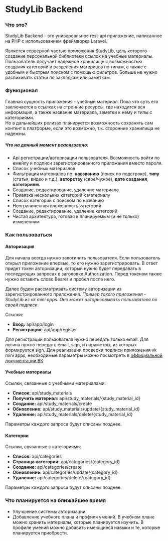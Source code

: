 # StudyLib Backend

### Что это?

StudyLib Backend - это универсальное rest-api приложение, написанное на PHP с использованием фреймворка Laravel. 

Является серверной частью приложения StudyLib, цель которого - создание персональной библиотеки ссылок на учебные материалы.
Пользователь получает надежное хранилище с возможностью создания категорий и разделения материала по типам, 
а также с удобным и быстрым поиском с помощью фильтров. Больше не нужно распихивать статьи по закладкам или заметкам.

### Функционал

Главная сущность приложения - учебный материал. Пока что суть его заключается в ссылках на стронние ресурсы, где находится вся информация, 
а также название материала, заметки к нему и типы с категориями.  
Но в дальнейших релизах планируется возможность сохранять сам контент в платформе, если это возможно, т.к. сторонние хранилища не надежны.

##### Что на данный момент реализовано:

- Api регистрации/авторизации пользователя. Возможность войти по емейлу и подписи зарегистрированного приложения вместо пароля.
- Список учебных материалов
- Фильтрация материалов по: **навзванию** (поиск по подстроке), **типу** (статья, видео и т.д.), **авторству** (свое/чужое), **дате создания**, **категориям**.
- Создание, редактирование, удаление материала
- Привязка нескольких категорий к материалу
- Список категорий с поиском по названию
- Неограниченная вложенность категорий
- Создание, редактирование, удаление категорий
- Чистая архитектура, готовая к планируемым (и не только) изменениям

### Как пользоваться

#### Авторизация
Для начала всегда нужно залогинить пользователя. Если пользователь открыл приложение впервые, то его нужно зарегистрировать. 
В ответ придет токен авторизации, который нужно будет передавать в последующих запросах в заголовке Authorization. Перед токеном также нужно вставить слово Bearer и пробел после него.

Далее будем рассматривать систему авторизации из зарегистрированного приложения. *Пример такого приложения - StudyLib из vk mini apps. Оно может авторизовывать пользователя по своей подписи.*

Ссылки:
- **Вход:** api/app/login
- **Регистрация:** api/app/register

Для регистрации пользователя нужно передать только email. Для логина нужно передать email, sign, и параметры, из которых формируется sign. Для реализации проверки подписи приложения vk mini apps, необходимые параметры можно посмотреть в [оффициальной документации ВК](https://vk.com/dev/vk_apps_docs3?f=6.%2B%D0%9F%D0%B0%D1%80%D0%B0%D0%BC%D0%B5%D1%82%D1%80%D1%8B%2B%D0%B7%D0%B0%D0%BF%D1%83%D1%81%D0%BA%D0%B0).

#### Учебные материалы
Ссылки, связанные с учебными материалами:

- **Список:** api/study_materials
- **Получить материал:** api/study_materials/{study_material_id}
- **Создание:** api/study_materials/create
- **Обновление:** api/study_materials/update/{study_material_id}
- **Удаление:** api/study_materials/delete/{study_material_id}

Параметры каждого запроса будут описаны позднее.

#### Категории
Ссылки, связанные с категориями:

- **Список:** api/categories
- **Страница категории:** api/categories/{category_id}
- **Создание:** api/categories/create
- **Обновление:** api/categories/update/{category_id}
- **Удаление:** api/categories/delete/{category_id}

Параметры каждого запроса будут описаны позднее.

### Что планируется на ближайшее время

- Улучшение системы авторизации
- Добавление учебного плана и профиля умений. В учебном плане можно хранить материалы, которые планируется изучить. В профиле умений можно добавить имеющиеся навыки и те, которые планируется приобрести.

